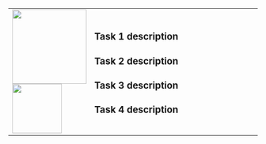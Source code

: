 


<table>
    <tbody>
        <tr>
            <td align="left" width="30%">
            <img src="https://github.com/cs-MohamedAyman/cs-MohamedAyman/blob/main/100-days/day.jpg" width="150px"></img>
            <img src="https://github.com/cs-MohamedAyman/cs-MohamedAyman/blob/main/100-days/01.jpg" width="100px"></img>
            </td>
            <td align="left" width="70%">
            <h3>Task 1 description</h3>
            <h3>Task 2 description</h3>
            <h3>Task 3 description</h3>
            <h3>Task 4 description</h3>
            </td>
        </tr>
    </tbody>
</table>
